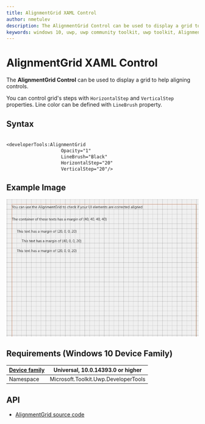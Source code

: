 ```yaml
---
title: AlignmentGrid XAML Control 
author: nmetulev
description: The AlignmentGrid Control can be used to display a grid to help aligning controls.
keywords: windows 10, uwp, uwp community toolkit, uwp toolkit, AlignmentGrid, XAML Control, xaml
---
```


# AlignmentGrid XAML Control 

The **AlignmentGrid Control** can be used to display a grid to help aligning controls.

You can control grid's steps with `HorizontalStep` and `VerticalStep` properties.
Line color can be defined with `LineBrush` property.

## Syntax

```xaml

<developerTools:AlignmentGrid
                    Opacity="1"
                    LineBrush="Black"
                    HorizontalStep="20"
                    VerticalStep="20"/>

```

## Example Image

![AlignmentGrid image](../resources/images/DeveloperTools-AlignmentGrid.JPG "AlignmentGrid")

## Requirements (Windows 10 Device Family)

| [Device family](http://go.microsoft.com/fwlink/p/?LinkID=526370) | Universal, 10.0.14393.0 or higher |
| --- | --- |
| Namespace | Microsoft.Toolkit.Uwp.DeveloperTools |

## API

* [AlignmentGrid source code](https://github.com/Microsoft/UWPCommunityToolkit/tree/master/Microsoft.Toolkit.Uwp.DeveloperTools/AlignmentGrid)

